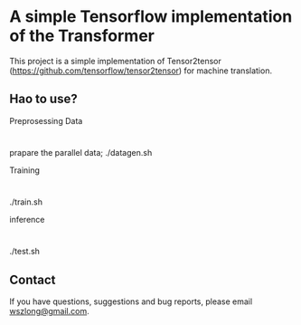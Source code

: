
A simple Tensorflow implementation of the Transformer
===

This project is a simple implementation of Tensor2tensor (https://github.com/tensorflow/tensor2tensor) for machine translation.

Hao to use?
---

Preprosessing Data
#
prapare the parallel data;
./datagen.sh

Training
#

./train.sh

inference
#

./test.sh

Contact
---

If you have questions, suggestions and bug reports, please email wszlong@gmail.com.



